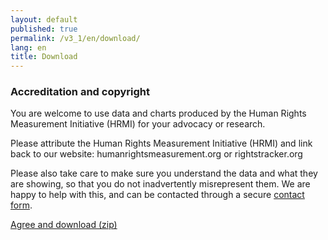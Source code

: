 ```yaml
---
layout: default
published: true
permalink: /v3_1/en/download/
lang: en
title: Download
---
```


### Accreditation and copyright

You are welcome to use data and charts produced by the Human Rights Measurement Initiative (HRMI) for your advocacy or research. 

Please attribute the Human Rights Measurement Initiative (HRMI) and link back to our website: humanrightsmeasurement.org or rightstracker.org

Please also take care to make sure you understand the data and what they are showing, so that you do not inadvertently misrepresent them. We are happy to help with this, and can be contacted through a secure [contact form](https://humanrightsmeasurement.org/about-hrmi/contact-hrmi/).

<a class="hero" href="https://data-store.humanrightsmeasurement.org/data/hrmi-data-download.zip" target="_blank">Agree and download (zip)</a>
